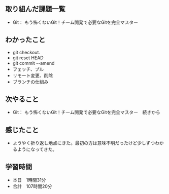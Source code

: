 ## 取り組んだ課題一覧
- Git： もう怖くないGit！チーム開発で必要なGitを完全マスター
## わかったこと
- git checkout.
- git reset HEAD
- git commit --amend
- フェッチ、プル
- リモート変更、削除
- ブランチの仕組み
## 次やること
- Git： もう怖くないGit！チーム開発で必要なGitを完全マスター　続きから
## 感じたこと
- ようやく折り返し地点にきた。最初の方は意味不明だったけど少しずつわかるようになってきた。
## 学習時間
- 本日　1時間31分
- 合計　107時間20分
